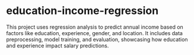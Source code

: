 # education-income-regression
This project uses regression analysis to predict annual income based on factors like education, experience, gender, and location. It includes data preprocessing, model training, and evaluation, showcasing how education and experience impact salary predictions.

